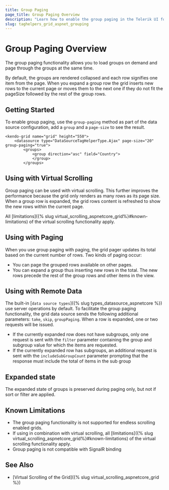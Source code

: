 ```yaml
---
title: Group Paging
page_title: Group Paging Overview 
description: "Learn how to enable the group paging in the Telerik UI for {{ site.framework }} Grid by Kendo UI and load groups on demand."
slug: taghelpers_grid_aspnet_grouping
---
```


# Group Paging Overview

The group paging functionality allows you to load groups on demand and page through the groups at the same time. 

By default, the groups are rendered collapsed and each row signifies one item from the page. When you expand a group row the grid inserts new rows to the current page or moves them to the next one if they do not fit the pageSize followed by the rest of the group rows. 

## Getting Started

To enable group paging, use the `group-paging` method as part of the data source configuration, add a `group` and a `page-size` to see the result.

    <kendo-grid name="grid" height="550">
        <datasource type="DataSourceTagHelperType.Ajax" page-size="20" group-paging="true">
            <groups>
                <group direction="asc" field="Country">
                </group>
            </groups>   

## Using with Virtual Scrolling

Group paging can be used with virtual scrolling. This further improves the performance because the grid only renders as many rows as its page size. When a group row is expanded, the grid rows content is refreshed to show the new rows within the current page. 

All [limitations]({% slug virtual_scrolling_aspnetcore_grid%}#known-limitations) of the virtual scrolling functionality apply.

## Using with Paging

When you use group paging with paging, the grid pager updates its total based on the current number of rows. Two kinds of paging occur:

* You can page the grouped rows available on other pages.
* You can expand a group thus inserting new rows in the total. The new rows precede the rest of the group rows and other items in the view.

## Using with Remote Data

The built-in [`data source types`]({% slug types_datasource_aspnetcore %}) use server operations by default. To facilitate the group paging functionality, the grid data source sends the following additional parameters: `take`, `skip`, `groupPaging`. When a row is expanded, one or two requests will be issued. 

- If the currently expanded row does not have subgroups, only one request is sent with the `filter` parameter containing the group and subgroup value for which the items are requested. 
- If the currently expanded row has subgroups, an additional request is sent with the `includeSubGroupCount` parameter prompting that the response must include the total of items in the sub group

## Expanded state

The expanded state of groups is preserved during paging only, but not if sort or filter are applied.

## Known Limitations

- The group paging functionality is not supported for endless scrolling enabled grids.
- If using in combination with virtual scrolling, all [limitations]({% slug virtual_scrolling_aspnetcore_grid%}#known-limitations) of the virtual scrolling functionality apply.
- Group paging is not compatible with SignalR binding

## See Also

* [Virtual Scrolling of the Grid]({% slug virtual_scrolling_aspnetcore_grid %})
